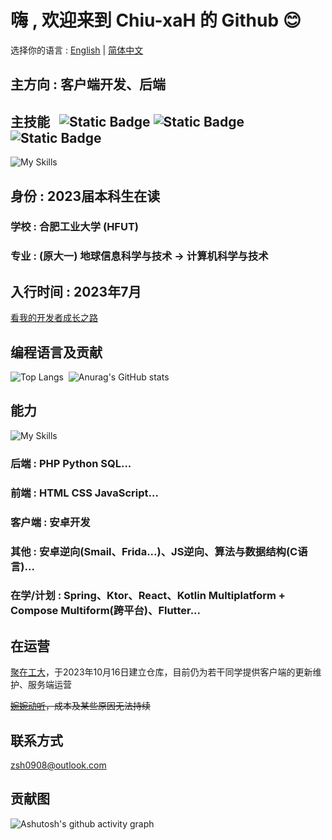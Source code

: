 # 嗨 , 欢迎来到 Chiu-xaH 的 Github 😊


<!-- ![Static Badge](https://img.shields.io/badge/English-8A2BE2)
![Static Badge](https://img.shields.io/badge/简体中文-you_like_blue) -->

选择你的语言 : [English](/README.md) | [简体中文](/README-zh_rCN.md)

## 主方向 : 客户端开发、后端

## 主技能 $~$ ![Static Badge](https://img.shields.io/badge/Kotlin-8A2BE2) ![Static Badge](https://img.shields.io/badge/Java-D6300F) ![Static Badge](https://img.shields.io/badge/Android-4FB054)

![My Skills](https://skillicons.dev/icons?i=androidstudio,java,kotlin)


## 身份 : 2023届本科生在读
### 学校 : 合肥工业大学 (HFUT)
### 专业 : (原大一) 地球信息科学与技术 -> 计算机科学与技术

## 入行时间 : 2023年7月 
[看我的开发者成长之路](/Skills.png)

## 编程语言及贡献
![Top Langs](https://github-readme-stats.vercel.app/api/top-langs/?username=Chiu-xaH&layout=compact&locale=cn)$~$
![Anurag's GitHub stats](https://github-readme-stats.vercel.app/api?username=Chiu-xaH&show_icons=true&count_private=true&locale=cn&hide_title=true)

## 能力
![My Skills](https://skillicons.dev/icons?i=androidstudio,c,css,dart,flutter,git,gradle,html,java,js,kotlin,ktor,linux,md,materialui,maven,mysql,nginx,nodejs,php,py)

### 后端 : PHP Python SQL...
### 前端 : HTML CSS JavaScript...
### 客户端 : 安卓开发
### 其他 : 安卓逆向(Smail、Frida...)、JS逆向、算法与数据结构(C语言)...

### 在学/计划 : Spring、Ktor、React、Kotlin Multiplatform + Compose Multiform(跨平台)、Flutter...

## 在运营
[聚在工大](https://github.com/Chiu-xaH/HFUT-Schedule)，于2023年10月16日建立仓库，目前仍为若干同学提供客户端的更新维护、服务端运营

~~[婉婉动听](https://github.com/Chiu-xaH/WanwanDongting-Client)，成本及某些原因无法持续~~


## 联系方式
zsh0908@outlook.com

## 贡献图
![Ashutosh's github activity graph](https://github-readme-activity-graph.vercel.app/graph?username=Chiu-xaH&custom_title=贡献图)



